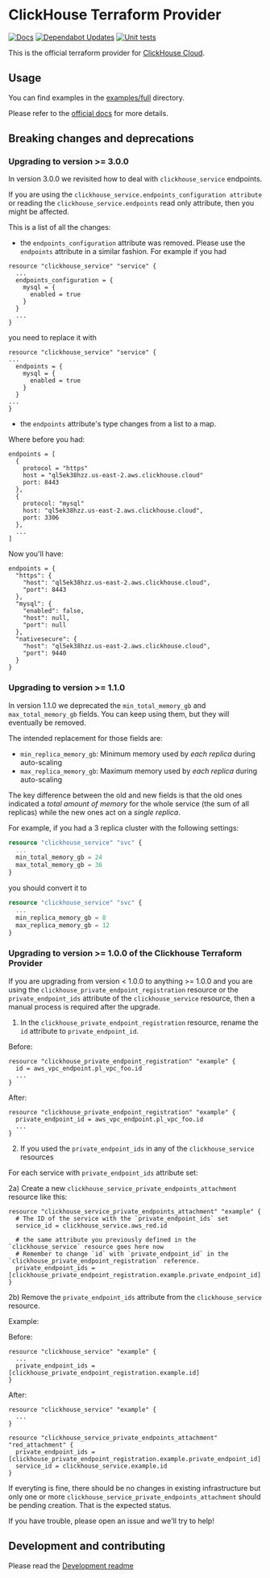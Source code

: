 # ClickHouse Terraform Provider

[![Docs](https://github.com/smugantechamb/terraform-provider-clickhouse/actions/workflows/docs.yaml/badge.svg)](https://github.com/smugantechamb/terraform-provider-clickhouse/actions/workflows/docs.yaml)
[![Dependabot Updates](https://github.com/smugantechamb/terraform-provider-clickhouse/actions/workflows/dependabot/dependabot-updates/badge.svg)](https://github.com/smugantechamb/terraform-provider-clickhouse/actions/workflows/dependabot/dependabot-updates)
[![Unit tests](https://github.com/smugantechamb/terraform-provider-clickhouse/actions/workflows/test.yaml/badge.svg)](https://github.com/smugantechamb/terraform-provider-clickhouse/actions/workflows/test.yaml)

This is the official terraform provider for [ClickHouse Cloud](https://clickhouse.com/docs/en/about-us/cloud).

## Usage

You can find examples in the [examples/full](https://github.com/smugantechamb/terraform-provider-clickhouse/tree/main/examples/full) directory.

Please refer to the [official docs](https://registry.terraform.io/providers/ClickHouse/clickhouse/latest/docs) for more details.

## Breaking changes and deprecations

### Upgrading to version >= 3.0.0

In version 3.0.0 we revisited how to deal with `clickhouse_service` endpoints.

If you are using the `clickhouse_service.endpoints_configuration attribute` or reading the `clickhouse_service.endpoints` read only attribute, then you might be affected.

This is a list of all the changes:

- the `endpoints_configuration` attribute was removed. Please use the `endpoints` attribute in a similar fashion. For example if you had

```
resource "clickhouse_service" "service" {
  ...
  endpoints_configuration = {
    mysql = {
      enabled = true
    }
  }
  ...
}
```

you need to replace it with

```
resource "clickhouse_service" "service" {
...
  endpoints = {
    mysql = {
      enabled = true
    }
  }
...
}
```

- the `endpoints` attribute's type changes from a list to a map.

Where before you had:

```
endpoints = [
  {
    protocol = "https"
    host = "ql5ek38hzz.us-east-2.aws.clickhouse.cloud"
    port: 8443
  },
  {
    protocol: "mysql"
    host: "ql5ek38hzz.us-east-2.aws.clickhouse.cloud",
    port: 3306
  },
  ...
]
```

Now you'll have:

```
endpoints = {
  "https": {
    "host": "ql5ek38hzz.us-east-2.aws.clickhouse.cloud",
    "port": 8443
  },
  "mysql": {
    "enabled": false,
    "host": null,
    "port": null
  },
  "nativesecure": {
    "host": "ql5ek38hzz.us-east-2.aws.clickhouse.cloud",
    "port": 9440
  }
}
```

### Upgrading to version >= 1.1.0

In version 1.1.0 we deprecated the `min_total_memory_gb` and `max_total_memory_gb` fields. You can keep using them, but they will eventually be removed.

The intended replacement for those fields are:

- `min_replica_memory_gb`: Minimum memory used by *each replica* during auto-scaling 
- `max_replica_memory_gb`: Maximum memory used by *each replica* during auto-scaling

The key difference between the old and new fields is that the old ones indicated a *total amount of memory* for the whole service (the sum of all replicas) while the new ones act on a *single replica*.

For example, if you had a 3 replica cluster with the following settings:

```terraform
resource "clickhouse_service" "svc" {
  ...
  min_total_memory_gb = 24
  max_total_memory_gb = 36
}
```

you should convert it to

```terraform
resource "clickhouse_service" "svc" {
  ...
  min_replica_memory_gb = 8
  max_replica_memory_gb = 12
}
```

### Upgrading to version >= 1.0.0 of the Clickhouse Terraform Provider

If you are upgrading from version < 1.0.0 to anything >= 1.0.0 and you are using the `clickhouse_private_endpoint_registration` resource or the `private_endpoint_ids` attribute of the `clickhouse_service` resource,
then a manual process is required after the upgrade.

1) In the `clickhouse_private_endpoint_registration` resource, rename the `id` attribute to `private_endpoint_id`.

Before:

```
resource "clickhouse_private_endpoint_registration" "example" {
  id = aws_vpc_endpoint.pl_vpc_foo.id
  ...
}
```

After:

```
resource "clickhouse_private_endpoint_registration" "example" {
  private_endpoint_id = aws_vpc_endpoint.pl_vpc_foo.id
  ...
}
```

2) If you used the `private_endpoint_ids` in any of the `clickhouse_service` resources

For each service with `private_endpoint_ids` attribute set:

2a) Create a new `clickhouse_service_private_endpoints_attachment` resource  like this:

```
resource "clickhouse_service_private_endpoints_attachment" "example" {
  # The ID of the service with the `private_endpoint_ids` set
  service_id = clickhouse_service.aws_red.id

  # the same attribute you previously defined in the `clickhouse_service` resource goes here now
  # Remember to change `id` with `private_endpoint_id` in the `clickhouse_private_endpoint_registration` reference.
  private_endpoint_ids = [clickhouse_private_endpoint_registration.example.private_endpoint_id]
}
```

2b) Remove the `private_endpoint_ids` attribute from the `clickhouse_service` resource.

Example:

Before:

```
resource "clickhouse_service" "example" {
  ...
  private_endpoint_ids = [clickhouse_private_endpoint_registration.example.id]
}
```

After:

```
resource "clickhouse_service" "example" {
  ...
}

resource "clickhouse_service_private_endpoints_attachment" "red_attachment" {
  private_endpoint_ids = [clickhouse_private_endpoint_registration.example.private_endpoint_id]
  service_id = clickhouse_service.example.id
}
```

If everyting is fine, there should be no changes in existing infrastructure but only one or more `clickhouse_service_private_endpoints_attachment` should be pending creation. That is the expected status.

If you have trouble, please open an issue and we'll try to help!

## Development and contributing

Please read the [Development readme](https://github.com/smugantechamb/terraform-provider-clickhouse/blob/main/development/README.md)
